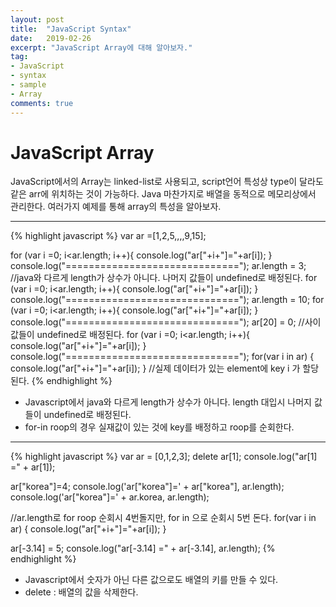 ```yaml
---
layout: post
title:  "JavaScript Syntax"
date:   2019-02-26
excerpt: "JavaScript Array에 대해 알아보자."  
tag:
- JavaScript 
- syntax
- sample
- Array
comments: true
---
```


# JavaScript Array

JavaScript에서의 Array는 linked-list로 사용되고, script언어 특성상 type이 달라도 같은 arr에 위치하는 것이 가능하다. Java 마찬가지로 배열을 동적으로 메모리상에서 관리한다.  여러가지 예제를 통해 array의 특성을 알아보자.

---
{% highlight javascript %}
var ar =[1,2,5,,,,9,15];

for (var i =0; i<ar.length; i++){
	console.log("ar["+i+"]="+ar[i]);
}
console.log("==============================");
ar.length = 3; //java와 다르게 length가 상수가 아니다. 나머지 값들이 undefined로 배정된다.
for (var i =0; i<ar.length; i++){
	console.log("ar["+i+"]="+ar[i]);
}
console.log("==============================");
ar.length = 10;
for (var i =0; i<ar.length; i++){
	console.log("ar["+i+"]="+ar[i]);
}
console.log("==============================");
ar[20] = 0; //사이 값들이 undefined로 배정된다.
for (var i =0; i<ar.length; i++){
	console.log("ar["+i+"]="+ar[i]);
}
console.log("==============================");
for(var i in ar) {
	console.log("ar["+i+"]="+ar[i]);
}
//실제 데이터가 있는 element에 key i 가 할당 된다.
{% endhighlight %}

- Javascript에서 java와 다르게 length가 상수가 아니다. length 대입시 나머지 값들이 undefined로 배정된다.
- for-in roop의 경우 실재값이 있는 것에 key를 배정하고 roop를 순회한다.

---
{% highlight javascript %}
var ar = [0,1,2,3];
delete ar[1];
console.log("ar[1] =" + ar[1]);

ar["korea"]=4;
console.log('ar["korea"]=' + ar["korea"], ar.length);
console.log('ar["korea"]=' + ar.korea, ar.length);

//ar.length로 for roop 순회시 4번돌지만, for in 으로 순회시 5번 돈다.
for(var i in ar) {
	console.log("ar["+i+"]="+ar[i]);
}


ar[-3.14] = 5;
console.log("ar[-3.14] =" + ar[-3.14], ar.length);
{% endhighlight %}

- Javascript에서 숫자가 아닌 다른 값으로도 배열의 키를 만들 수 있다.
- delete : 배열의 값을 삭제한다.
